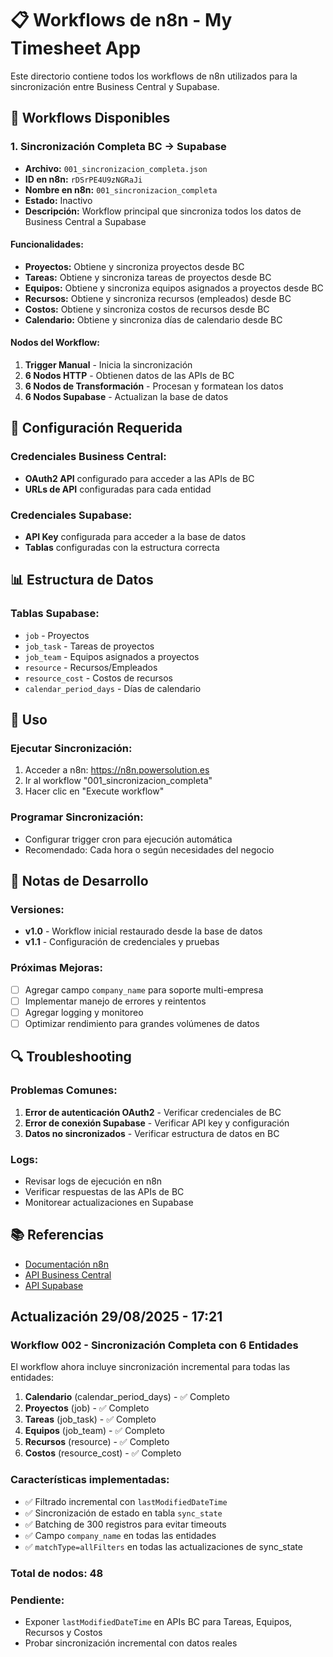 # 📋 Workflows de n8n - My Timesheet App

Este directorio contiene todos los workflows de n8n utilizados para la sincronización entre Business Central y Supabase.

## 🚀 Workflows Disponibles

### 1. **Sincronización Completa BC → Supabase**

- **Archivo:** `001_sincronizacion_completa.json`
- **ID en n8n:** `rDSrPE4U9zNGRaJi`
- **Nombre en n8n:** `001_sincronizacion_completa`
- **Estado:** Inactivo
- **Descripción:** Workflow principal que sincroniza todos los datos de Business Central a Supabase

#### **Funcionalidades:**

- **Proyectos:** Obtiene y sincroniza proyectos desde BC
- **Tareas:** Obtiene y sincroniza tareas de proyectos desde BC
- **Equipos:** Obtiene y sincroniza equipos asignados a proyectos desde BC
- **Recursos:** Obtiene y sincroniza recursos (empleados) desde BC
- **Costos:** Obtiene y sincroniza costos de recursos desde BC
- **Calendario:** Obtiene y sincroniza días de calendario desde BC

#### **Nodos del Workflow:**

1. **Trigger Manual** - Inicia la sincronización
2. **6 Nodos HTTP** - Obtienen datos de las APIs de BC
3. **6 Nodos de Transformación** - Procesan y formatean los datos
4. **6 Nodos Supabase** - Actualizan la base de datos

## 🔧 Configuración Requerida

### **Credenciales Business Central:**

- **OAuth2 API** configurado para acceder a las APIs de BC
- **URLs de API** configuradas para cada entidad

### **Credenciales Supabase:**

- **API Key** configurada para acceder a la base de datos
- **Tablas** configuradas con la estructura correcta

## 📊 Estructura de Datos

### **Tablas Supabase:**

- `job` - Proyectos
- `job_task` - Tareas de proyectos
- `job_team` - Equipos asignados a proyectos
- `resource` - Recursos/Empleados
- `resource_cost` - Costos de recursos
- `calendar_period_days` - Días de calendario

## 🚀 Uso

### **Ejecutar Sincronización:**

1. Acceder a n8n: https://n8n.powersolution.es
2. Ir al workflow "001_sincronizacion_completa"
3. Hacer clic en "Execute workflow"

### **Programar Sincronización:**

- Configurar trigger cron para ejecución automática
- Recomendado: Cada hora o según necesidades del negocio

## 📝 Notas de Desarrollo

### **Versiones:**

- **v1.0** - Workflow inicial restaurado desde la base de datos
- **v1.1** - Configuración de credenciales y pruebas

### **Próximas Mejoras:**

- [ ] Agregar campo `company_name` para soporte multi-empresa
- [ ] Implementar manejo de errores y reintentos
- [ ] Agregar logging y monitoreo
- [ ] Optimizar rendimiento para grandes volúmenes de datos

## 🔍 Troubleshooting

### **Problemas Comunes:**

1. **Error de autenticación OAuth2** - Verificar credenciales de BC
2. **Error de conexión Supabase** - Verificar API key y configuración
3. **Datos no sincronizados** - Verificar estructura de datos en BC

### **Logs:**

- Revisar logs de ejecución en n8n
- Verificar respuestas de las APIs de BC
- Monitorear actualizaciones en Supabase

## 📚 Referencias

- [Documentación n8n](https://docs.n8n.io/)
- [API Business Central](https://docs.microsoft.com/en-us/dynamics365/business-central/dev-itpro/api-reference/v2.0/)
- [API Supabase](https://supabase.com/docs/reference/javascript/introduction)

## Actualización 29/08/2025 - 17:21

### Workflow 002 - Sincronización Completa con 6 Entidades

El workflow ahora incluye sincronización incremental para todas las entidades:

1. **Calendario** (calendar_period_days) - ✅ Completo
2. **Proyectos** (job) - ✅ Completo  
3. **Tareas** (job_task) - ✅ Completo
4. **Equipos** (job_team) - ✅ Completo
5. **Recursos** (resource) - ✅ Completo
6. **Costos** (resource_cost) - ✅ Completo

### Características implementadas:

- ✅ Filtrado incremental con `lastModifiedDateTime` 
- ✅ Sincronización de estado en tabla `sync_state`
- ✅ Batching de 300 registros para evitar timeouts
- ✅ Campo `company_name` en todas las entidades
- ✅ `matchType=allFilters` en todas las actualizaciones de sync_state

### Total de nodos: 48

### Pendiente:
- Exponer `lastModifiedDateTime` en APIs BC para Tareas, Equipos, Recursos y Costos
- Probar sincronización incremental con datos reales

